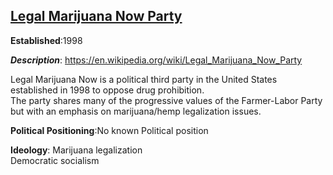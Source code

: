 ## [Legal Marijuana Now Party](http://www.legalcannabisnow.org/)  
**Established**:1998  

***Description***: https://en.wikipedia.org/wiki/Legal_Marijuana_Now_Party

 Legal Marijuana Now is a political third party in the United States established in 1998 to oppose drug prohibition.  
 The party shares many of the progressive values of the Farmer-Labor Party but with an emphasis on marijuana/hemp legalization issues. 

**Political Positioning**:No known Political position

**Ideology**:
Marijuana legalization  
Democratic socialism  
